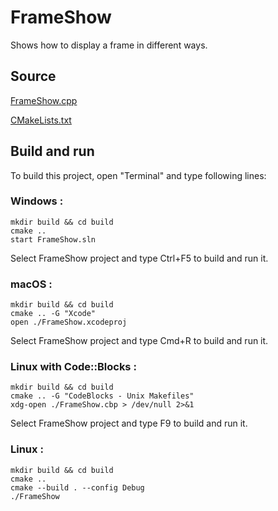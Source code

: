 # FrameShow

Shows how to display a frame in different ways.

## Source

[FrameShow.cpp](FrameShow.cpp)

[CMakeLists.txt](CMakeLists.txt)

## Build and run

To build this project, open "Terminal" and type following lines:

### Windows :

``` shell
mkdir build && cd build
cmake .. 
start FrameShow.sln
```

Select FrameShow project and type Ctrl+F5 to build and run it.

### macOS :

``` shell
mkdir build && cd build
cmake .. -G "Xcode"
open ./FrameShow.xcodeproj
```

Select FrameShow project and type Cmd+R to build and run it.

### Linux with Code::Blocks :

``` shell
mkdir build && cd build
cmake .. -G "CodeBlocks - Unix Makefiles"
xdg-open ./FrameShow.cbp > /dev/null 2>&1
```

Select FrameShow project and type F9 to build and run it.

### Linux :

``` shell
mkdir build && cd build
cmake .. 
cmake --build . --config Debug
./FrameShow
```
